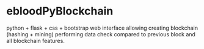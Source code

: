 # ebloodPyBlockchain

python + flask + css + bootstrap web interface allowing creating blockchain (hashing + mining) performing data check compared to previous block and all blockchain features.
